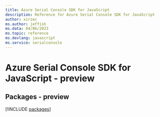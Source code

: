 ```yaml
---
title: Azure Serial Console SDK for JavaScript
description: Reference for Azure Serial Console SDK for JavaScript
author: xirzec
ms.author: jeffish
ms.data: 04/06/2023
ms.topic: reference
ms.devlang: javascript
ms.service: serialconsole
---
```

# Azure Serial Console SDK for JavaScript - preview
## Packages - preview
[!INCLUDE [packages](serial-console-index.md)]